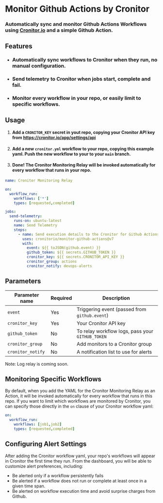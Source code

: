 # Monitor Github Actions by Cronitor

### Automatically sync and monitor Github Actions Workflows using [Cronitor.io](https://cronitor.io) and a simple Github Action. 

## Features

- ### Automatically sync workflows to Cronitor when they run, no manual configuration. 
- ### Send telemetry to Cronitor when jobs start, complete and fail. 
- ### Monitor every workflow in your repo, or easily limit to specific workflows.

## Usage

1. #### Add a ``CRONITOR_KEY`` secret in yout repo, copying your Cronitor API key from https://cronitor.io/app/settings/api
2. #### Add a new ``cronitor.yml`` workflow to your repo, copying this example yaml. Push the new workflow to your to your ``main`` branch.  
3. #### Done! The Cronitor Monitoring Relay will be invoked automatically for every workflow that runs in your repo.
```yaml
name: Cronitor Monitoring Relay

on:
  workflow_run:
    workflows: ['*']
    types: [requested,completed]

jobs:
  send-telemetry:
    runs-on: ubuntu-latest
    name: Send Telemetry
    steps:
      - name: Send execution details to the Cronitor for Github Actions agent
        uses: cronitorio/monitor-github-actions@v7
        with:
          event: ${{ toJSON(github.event) }}
          github_token: ${{ secrets.GITHUB_TOKEN }}
          cronitor_key: ${{ secrets.CRONITOR_API_KEY }}
          cronitor_group: actions
          cronitor_notify: devops-alerts

```

## Parameters

| Parameter name      | Required | Description                                        |
|---------------------|----------|----------------------------------------------------|
| ``event``           | Yes      | Triggering event (passed from ``github.event``)    |
| ``cronitor_key``    | Yes      | Your Cronitor API key                              |
| ``github_token``    | No       | To relay workflow logs, pass your ``GITHUB_TOKEN`` |
| ``cronitor_group``  | No       | Add monitors to a Cronitor group                   |
| ``cronitor_notify`` | No       | A notification list to use for alerts              |

Note: Log relay is coming soon. 

## Monitoring Specific Workflows
By default, when you add the YAML for the Cronitor Monitoring Relay as an Action, it will be invoked automatically for every 
workflow that runs in this repo. If you want to limit which workflows are monitored by Cronitor, you can specify those
directly in the ``on`` clause of your Cronitor workflow yaml:

```yaml
on:
  workflow_run:
    workflows: [job1,job2]
    types: [requested,completed]
```

## Configuring Alert Settings
After adding the Cronitor workflow yaml, your repo's workflows will appear in Cronitor the first time they run. From the 
dashboard, you will be able to customize alert preferences, including:
- Be alerted only if a workflow persistently fails 
- Be alerted if a workflow does not run or complete at least once in a given time span.  
- Be alerted on workflow execution time and avoid surprise charges from Github.  

